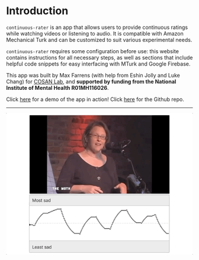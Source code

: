 # Introduction

`continuous-rater` is an app that allows users to provide continuous ratings while watching videos or listening to audio. It is compatible with Amazon Mechanical Turk and can be customized to suit various experimental needs. 

`continuous-rater` requires some configuration before use: this website contains instructions for all necessary steps, as well as sections that include helpful code snippets for easy interfacing with MTurk and Google Firebase.

This app was built by Max Farrens (with help from Eshin Jolly and Luke Chang) for [COSAN Lab](https://cosanlab.com/), and **supported by funding from the National Institute of Mental Health R01MH116026**.

Click [here](https://continuous-rater-demo.netlify.app/) for a demo of the app in action! Click [here](https://github.com/maxfarrens/continuous-rater) for the Github repo.

---

![](./Images/demo.gif)

